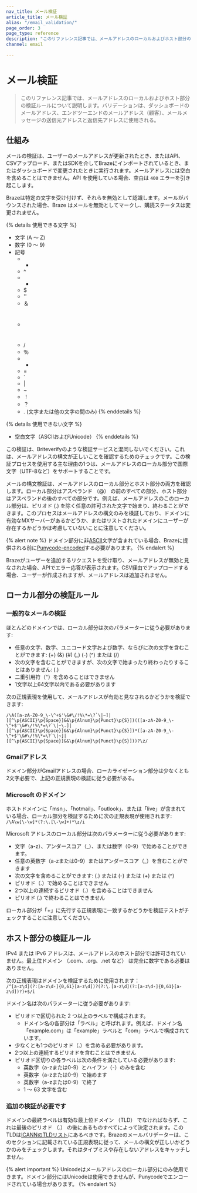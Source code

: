 ```yaml
---
nav_title: メール検証 
article_title: メール検証
alias: "/email_validation/"
page_order: 3
page_type: reference
description: "このリファレンス記事では、メールアドレスのローカルおよびホスト部分の検証ルールについて説明します。"
channel: email

---
```


# メール検証

> このリファレンス記事では、メールアドレスのローカルおよびホスト部分の検証ルールについて説明します。バリデーションは、ダッシュボードのメールアドレス、エンドツーエンドのメールアドレス（顧客）、メールメッセージの送信元アドレスと返信先アドレスに使用される。

## 仕組み

メールの検証は、ユーザーのメールアドレスが更新されたとき、またはAPI、CSVアップロード、またはSDKを介してBrazeにインポートされているとき、またはダッシュボードで変更されたときに実行されます。メールアドレスには空白を含めることはできません。API を使用している場合、空白は `400` エラーを引き起こします。

Brazeは特定の文字を受け付けず、それらを無効として認識します。メールがバウンスされた場合、Braze はメールを無効としてマークし、購読ステータスは変更されません。  

{% details 使用できる文字 %}
- 文字 (A ～ Z)
- 数字 (0 ～ 9)
- 記号
	- -
	- ^
	- +
	- $
	- ''
	- ＆
	- #
	- /
	- ％
	- *
	- =
	- \`
	- \|
	- ~
	- ！
	- ？
	- . (文字または他の文字の間のみ)
{% enddetails %}

{% details 使用できない文字 %}
- 空白文字（ASCIIおよびUnicode）
{% enddetails %}

この検証は、Briteverifyのような検証サービスと混同しないでください。これは、メールアドレスの構文が正しいことを確認するためのチェックです。この検証プロセスを使用する主な理由の1つは、メールアドレスのローカル部分で国際文字（UTF-8など）をサポートすることです。

メールの構文検証は、メールアドレスのローカル部分とホスト部分の両方を確認します。ローカル部分はアスペランド （@） の前のすべての部分、ホスト部分はアスペランドの後のすべての部分です。例えば、メールアドレスのこのローカル部分は、ピリオド (.) を除く任意の許可された文字で始まり、終わることができます。このプロセスはメールアドレスの構文のみを検証しており、ドメインに有効なMXサーバーがあるかどうか、またはリストされたドメインにユーザーが存在するかどうかは考慮していないことに注意してください。

{% alert note %}
ドメイン部分に非[ASCII](https://en.wikipedia.org/wiki/ASCII)文字が含まれている場合、Brazeに提供される前に[Punycode-encoded](https://www.punycoder.com/)する必要があります。
{% endalert %}

Brazeがユーザーを追加するリクエストを受け取り、メールアドレスが無効と見なされた場合、APIでエラー応答が表示されます。CSV経由でアップロードする場合、ユーザーが作成されますが、メールアドレスは追加されません。

## ローカル部分の検証ルール

### 一般的なメールの検証

ほとんどのドメインでは、ローカル部分は次のパラメーターに従う必要があります:
- 任意の文字、数字、ユニコード文字および数字、ならびに次の文字を含むことができます: (+) (&) (#) (_) (-) (^) または (/)
- 次の文字を含むことができますが、次の文字で始まったり終わったりすることはありません: (.)
- 二重引用符（"）を含めることはできません
- 1文字以上64文字以内である必要があります


次の正規表現を使用して、メールアドレスが有効と見なされるかどうかを検証できます:
```
/\A([a-zA-Z0-9_\-\^+$'\&#\/!%\*=\?`\|~]|[[^\p{ASCII}\p{Space}]&&\p{Alnum}\p{Punct}\p{S}])(([a-zA-Z0-9_\-\^+$'\&#\/!%\*=\?`\|~\.]|[[^\p{ASCII}\p{Space}]&&\p{Alnum}\p{Punct}\p{S}])*([a-zA-Z0-9_\-\^+$'\&#\/!%\*=\?`\|~]|[[^\p{ASCII}\p{Space}]&&\p{Alnum}\p{Punct}\p{S}]))?\z/
```

### Gmailアドレス

ドメイン部分がGmailアドレスの場合、ローカライゼーション部分は少なくとも2文字必要で、上記の正規表現の検証に従う必要がある。

### Microsoft のドメイン

ホストドメインに「msn」、「hotmail」、「outlook」、または「live」が含まれている場合、ローカル部分を検証するために次の正規表現が使用されます: `/\A\w[\-\w]*(?:\.[\-\w]+)*\z/i`

Microsoft アドレスのローカル部分は次のパラメーターに従う必要があります:

- 文字（a-z）、アンダースコア（_）、または数字（0-9）で始めることができます。  
- 任意の英数字（a-zまたは0-9）またはアンダースコア（_）を含むことができます
- 次の文字を含めることができます: (.) または (-) または (+) または (^)
- ピリオド（.）で始めることはできません
- 2つ以上の連続するピリオド（.）を含めることはできません
- ピリオド (.) で終わることはできません

ローカル部分が「+」に先行する正規表現に一致するかどうかを検証テストがチェックすることに注意してください。

## ホスト部分の検証ルール

IPv4 または IPv6 アドレスは、メールアドレスのホスト部分では許可されていません。最上位ドメイン （.com、.org、.net など） は完全に数字である必要はありません。

次の正規表現はドメインを検証するために使用されます：<br>
`/^[a-z\d](?:[a-z\d-]{0,61}[a-z\d])?(?:\.[a-z\d](?:[a-z\d-]{0,61}[a-z\d])?)+$/i`

ドメイン名は次のパラメーターに従う必要があります:

- ピリオドで区切られた 2 つ以上のラベルで構成されます。
	- ドメイン名の各部分は「ラベル」と呼ばれます。例えば、ドメイン名「example.com」は「example」ラベルと「com」ラベルで構成されています。
- 少なくとも1つのピリオド（.）を含める必要があります。
- 2つ以上の連続するピリオドを含むことはできません
- ピリオド区切りの各ラベルは次の条件を満たしている必要があります: 
	- 英数字（a-zまたは0-9）とハイフン（-）のみを含む
	- 英数字（a-zまたは0-9）で始めます
	- 英数字（a-zまたは0-9）で終了
	- 1 ～ 63 文字を含む

### 追加の検証が必要です

ドメインの最終ラベルは有効な最上位ドメイン （TLD） でなければならず、これは最後のピリオド （.） の後にあるものすべてによって決定されます。このTLDは[ICANNのTLDリスト][2]にあるべきです。Brazeのメールバリデーターは、このセクションに記載されている正規表現に従って、メールの構文が正しいかどうかのみをチェックします。それはタイプミスや存在しないアドレスをキャッチしません。

{% alert important %}
Unicodeはメールアドレスのローカル部分にのみ使用できます。ドメイン部分にはUnicodeは使用できませんが、Punycodeでエンコードされている場合があります。
{% endalert %}

[2]: https://data.iana.org/TLD/tlds-alpha-by-domain.txt
